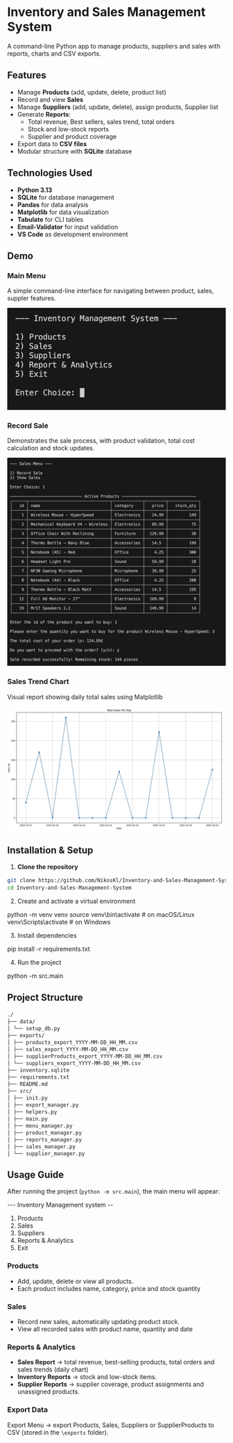 # Inventory and Sales Management System

A command-line Python app to manage products, suppliers and sales with reports, charts and CSV exports.

## Features

- Manage **Products** (add, update, delete, product list)
- Record and view **Sales**
- Manage **Suppliers** (add, update, delete), assign products, Supplier list
- Generate **Reports**:
    - Total revenue, Best sellers, sales trend, total orders
    - Stock and low-stock reports
    - Supplier and product coverage
- Export data to **CSV files**
- Modular structure with **SQLite** database

## Technologies Used

- **Python 3.13**
- **SQLite** for database management
- **Pandas** for data analysis
- **Matplotlib** for data visualization
- **Tabulate** for CLI tables
- **Email-Validator** for input validation
- **VS Code** as development environment

## Demo

### Main Menu

A simple command-line interface for navigating between product, sales, suppler features.

![Main Menu](assets/main_menu.png)

### Record Sale

Demonstrates the sale process, with product validation, total cost calculation and stock updates.

![Record Sale](assets/record_sale.png)

### Sales Trend Chart

Visual report showing daily total sales using Matplotlib

![Sales Trend](assets/sales_trend.jpeg)

## Installation & Setup

1. **Clone the repository**
```bash
git clone https://github.com/NikosKl/Inventory-and-Sales-Management-System.git
cd Inventory-and-Sales-Management-System
```

2. Create and activate a virtual environment

python -m venv venv
source venv\bin\activate # on macOS/Linux
venv\Scripts\activate # on Windows

3. Install dependencies

pip install -r requirements.txt

4. Run the project

python -m src.main

##  Project Structure
```
./
├── data/
│ └── setup_db.py
├── exports/
│ ├── products_export_YYYY-MM-DD_HH_MM.csv
│ ├── sales_export_YYYY-MM-DD_HH_MM.csv
│ ├── supplierProducts_export_YYYY-MM-DD_HH_MM.csv
│ └── suppliers_export_YYYY-MM-DD_HH_MM.csv
├── inventory.sqlite
├── requirements.txt
├── README.md
├── src/
│ ├── init.py
│ ├── export_manager.py
│ ├── helpers.py
│ ├── main.py
│ ├── menu_manager.py
│ ├── product_manager.py
│ ├── reports_manager.py
│ ├── sales_manager.py
│ └── supplier_manager.py 
```

## Usage Guide

After running the project (`python -m src.main`), the main menu will appear:

--- Inventory Management system -- 

1. Products
2. Sales
3. Suppliers
4. Reports & Analytics
5. Exit

### Products

- Add, update, delete or view all products.
- Each product includes name, category, price and stock quantity

### Sales

- Record new sales, automatically updating product stock.
- View all recorded sales with product name, quantity and date

### Reports & Analytics

- **Sales Report** -> total revenue, best-selling products, total orders and sales trends (daily chart)
- **Inventory Reports** -> stock and low-stock items.
- **Supplier Reports** -> supplier coverage, product assignments and unassigned products.

### Export Data

Export Menu -> export Products, Sales, Suppliers or SupplierProducts to CSV (stored in the `\exports` folder).